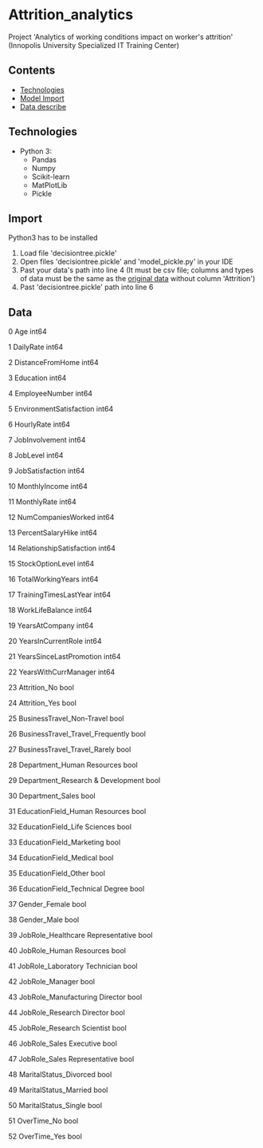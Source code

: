 # Attrition_analytics
Project 'Analytics of working conditions impact on worker's attrition' (Innopolis University Specialized IT Training Center)

## Contents
- [Technologies](#Technologies)
- [Model Import](#Import)
- [Data describe](#Data)

## Technologies
- Python 3:
    - Pandas
    - Numpy
    - Scikit-learn
    - MatPlotLib
    - Pickle

 ## Import
 Python3 has to be installed
 1) Load file 'decisiontree.pickle'
 2) Open files 'decisiontree.pickle' and 'model_pickle.py' in your IDE
 3) Past your data's path into line 4 (It must be csv file; columns and types of data must be the same as the [original data](#Data) without column 'Attrition')
 4) Past 'decisiontree.pickle' path into line 6

## Data
 0   Age                                   int64
 
 1   DailyRate                             int64
 
 2   DistanceFromHome                      int64
 
 3   Education                             int64
 
 4   EmployeeNumber                        int64

 5   EnvironmentSatisfaction               int64
 
 6   HourlyRate                            int64
 
 7   JobInvolvement                        int64
 
 8   JobLevel                              int64
 
 9   JobSatisfaction                       int64
 
 10  MonthlyIncome                         int64
 
 11  MonthlyRate                           int64
 
 12  NumCompaniesWorked                    int64
 
 13  PercentSalaryHike                     int64
 
 14  RelationshipSatisfaction              int64
 
 15  StockOptionLevel                      int64
 
 16  TotalWorkingYears                     int64
 
 17  TrainingTimesLastYear                 int64
 
 18  WorkLifeBalance                       int64
 
 19  YearsAtCompany                        int64
 
 20  YearsInCurrentRole                    int64
 
 21  YearsSinceLastPromotion               int64
 
 22  YearsWithCurrManager                  int64
 
 23  Attrition_No                          bool 
 
 24  Attrition_Yes                         bool 
 
 25  BusinessTravel_Non-Travel             bool 
 
 26  BusinessTravel_Travel_Frequently      bool 
 
 27  BusinessTravel_Travel_Rarely          bool 
 
 28  Department_Human Resources            bool 
 
 29  Department_Research & Development     bool 
 
 30  Department_Sales                      bool 
 
 31  EducationField_Human Resources        bool 
 
 32  EducationField_Life Sciences          bool 
 
 33  EducationField_Marketing              bool 
 
 34  EducationField_Medical                bool 
 
 35  EducationField_Other                  bool 
 
 36  EducationField_Technical Degree       bool 
 
 37  Gender_Female                         bool 
 
 38  Gender_Male                           bool 
 
 39  JobRole_Healthcare Representative     bool 
 
 40  JobRole_Human Resources               bool 
 
 41  JobRole_Laboratory Technician         bool 
 
 42  JobRole_Manager                       bool 
 
 43  JobRole_Manufacturing Director        bool 
 
 44  JobRole_Research Director             bool 
 
 45  JobRole_Research Scientist            bool 
 
 46  JobRole_Sales Executive               bool 

 47  JobRole_Sales Representative          bool 
 
 48  MaritalStatus_Divorced                bool 
 
 49  MaritalStatus_Married                 bool 
 
 50  MaritalStatus_Single                  bool 
 
 51  OverTime_No                           bool 
 
 52  OverTime_Yes                          bool 
